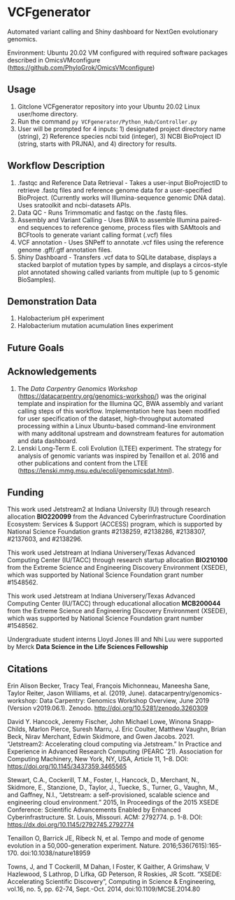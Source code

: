 # VCFgenerator
Automated variant calling and Shiny dashboard for NextGen evolutionary genomics.<br>

Environment: Ubuntu 20.02 VM configured with required software packages described in OmicsVMconfigure (https://github.com/PhyloGrok/OmicsVMconfigure)

## Usage
1. Gitclone VCFgenerator repository into your Ubuntu 20.02 Linux user/home directory.
2. Run the command ```py VCFgenerator/Python_Hub/Controller.py```
3. User will be prompted for 4 inputs: 1) designated project directory name (string), 2) Reference species ncbi txid (integer), 3) NCBI BioProject ID (string, starts with PRJNA), and 4) directory for results.

## Workflow Description
1. .fastqc and Reference Data Retrieval - Takes a user-input BioProjectID to retrieve .fastq files and reference genome data for a user-specified BioProject. (Currently works will Illumina-sequence genomic DNA data).  Uses sratoolkit and ncbi-datasets APIs.
2. Data QC - Runs Trimmomatic and fastqc on the .fastq files.
3. Assembly and Variant Calling - Uses BWA to assemble Illumina paired-end sequences to reference genome, process files with SAMtools and BCFtools to generate variant calling format (.vcf) files
4. VCF annotation - Uses SNPeff to annotate .vcf files using the reference genome .gff/.gtf annotation files.
5. Shiny Dashboard - Transfers .vcf data to SQLite database, displays a stacked barplot of mutation types by sample, and displays a circos-style plot annotated showing called variants from multiple (up to 5 genomic BioSamples).

## Demonstration Data
1. Halobacterium pH experiment 
2. Halobacterium mutation acumulation lines experiment

## Future Goals

## Acknowledgements
1. The <em>Data Carpentry Genomics Workshop</em> (https://datacarpentry.org/genomics-workshop/) was the original template and inspiration for the Illumina QC, BWA assembly and variant calling steps of this workflow.  Implementation here has been modified for user specification of the dataset, high-throughput automated processing within a Linux Ubuntu-based command-line environment with many additonal upstream and downstream features for automation and data dashboard. <br>
2. Lenski Long-Term E. coli Evolution (LTEE) experiment.  The strategy for analysis of genomic variants was inspired by Tenaillon et al. 2016 and other publications and content from the LTEE (https://lenski.mmg.msu.edu/ecoli/genomicsdat.html). 

## Funding

This work used Jetstream2 at Indiana University (IU) through research allocation <b>BIO220099</b> from the Advanced Cyberinfrastructure Coordination Ecosystem: Services & Support (ACCESS) program, which is supported by National Science Foundation grants #2138259, #2138286, #2138307, #2137603, and #2138296.

This work used Jetstream at Indiana Universery/Texas Advanced Computing Center (IU/TACC) through research startup allocation  <b>BIO210100</b> from the Extreme Science and Engineering Discovery Environment (XSEDE), which was supported by National Science Foundation grant number #1548562.

This work used Jetstream at Indiana Universery/Texas Advanced Computing Center (IU/TACC) through educational allocation  <b>MCB200044</b> from the Extreme Science and Engineering Discovery Environment (XSEDE), which was supported by National Science Foundation grant number #1548562.

Undergraduate student interns Lloyd Jones III and Nhi Luu were supported by Merck <b>Data Science in the Life Sciences Fellowship</b>

## Citations

Erin Alison Becker, Tracy Teal, François Michonneau, Maneesha Sane, Taylor Reiter, Jason Williams, et al. (2019, June). 
datacarpentry/genomics-workshop: Data Carpentry: Genomics Workshop Overview, June 2019 (Version v2019.06.1). 
Zenodo. http://doi.org/10.5281/zenodo.3260309

David Y. Hancock, Jeremy Fischer, John Michael Lowe, Winona Snapp-Childs, Marlon Pierce, Suresh Marru, J. Eric Coulter, Matthew Vaughn, Brian Beck, Nirav Merchant, Edwin Skidmore, and Gwen Jacobs. 2021. “Jetstream2: Accelerating cloud computing via Jetstream.” In Practice and Experience in Advanced Research Computing (PEARC ’21). Association for Computing Machinery, New York, NY, USA, Article 11, 1–8. DOI: https://doi.org/10.1145/3437359.3465565

Stewart, C.A., Cockerill, T.M., Foster, I., Hancock, D., Merchant, N., Skidmore, E., Stanzione, D., Taylor, J., Tuecke, S., Turner, G., Vaughn, M., and Gaffney, N.I., “Jetstream: a self-provisioned, scalable science and engineering cloud environment.” 2015, In Proceedings of the 2015 XSEDE Conference: Scientific Advancements Enabled by Enhanced Cyberinfrastructure. St. Louis, Missouri. ACM: 2792774. p. 1-8. DOI: https://dx.doi.org/10.1145/2792745.2792774

Tenaillon O, Barrick JE, Ribeck N, et al. Tempo and mode of genome evolution in a 50,000-generation experiment. Nature. 2016;536(7615):165-170. doi:10.1038/nature18959

Towns, J, and T Cockerill, M Dahan, I Foster, K Gaither, A Grimshaw, V Hazlewood, S Lathrop, D Lifka, GD Peterson, R Roskies, JR Scott. “XSEDE: Accelerating Scientific Discovery”, Computing in Science & Engineering, vol.16, no. 5, pp. 62-74, Sept.-Oct. 2014, doi:10.1109/MCSE.2014.80

